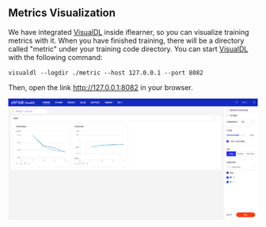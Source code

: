 ## Metrics Visualization

We have integrated [VisualDL](https://github.com/PaddlePaddle/VisualDL) inside iflearner, so you can visualize training metrics with it. When you have finished training, there will be a directory called "metric" under your training code directory. You can start [VisualDL](https://github.com/PaddlePaddle/VisualDL) with the following command:

```
visualdl --logdir ./metric --host 127.0.0.1 --port 8082
```

Then, open the link http://127.0.0.1:8082 in your browser.

![VisualDL](docs/../../images/visualdl.png)

